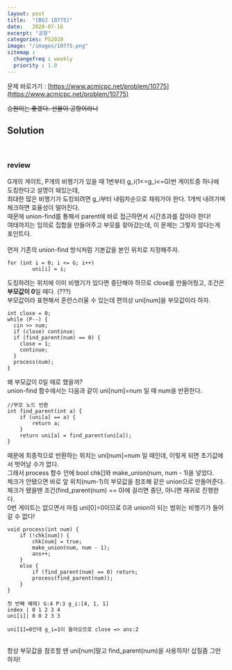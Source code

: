 ```yaml
---
layout: post
title:  "[BOJ 10775]"
date:   2020-07-16
excerpt: "공항"
categories: PS2020
image: "/images/10775.png"
sitemap :
  changefreq : weekly
  priority : 1.0
---
```

문제 바로가기 : [https://www.acmicpc.net/problem/10775](https://www.acmicpc.net/problem/10775)<br>

~~승원이는 좋겠다. 선물이 공항이라니~~

## Solution
<script src="https://gist.github.com/yooniversal/61af25b3f83d99111b011af3b29172d3.js"></script>
<br>

### review
G개의 게이트, P개의 비행기가 있을 때 1번부터 g_i(1<=g_i<=G)번 게이트중 하나에 도킹한다고 설명이 돼있는데,<br>
최대한 많은 비행기가 도킹되려면 g_i부터 내림차순으로 채워가야 한다. 1개씩 내려가며 체크하면 효율성이 떨어진다.<br>
때문에 union-find를 통해서 parent에 바로 접근하면서 시간초과를 잡아야 한다!<br>
여태까지는 임의로 집합을 만들어주고 부모를 찾아갔는데, 이 문제는 그렇지 않다는게 포인트다.<br><br>
먼저 기존의 union-find 방식처럼 기본값을 본인 위치로 지정해주자.
```
for (int i = 0; i <= G; i++)
		uni[i] = i;
```
도킹하려는 위치에 이미 비행기가 있다면 중단해야 하므로 close를 만들어줬고, 조건은 <strong>부모값이 0</strong>일 때다. (???)<br>
부모값이라 표현해서 혼란스러울 수 있는데 편의상 uni[num]을 부모값이라 하자.
```
int close = 0;
while (P--) {
  cin >> num;
  if (close) continue;
  if (find_parent(num) == 0) {
    close = 1;
    continue;
  }
  process(num);
}
```
왜 부모값이 0일 때로 했을까?<br>
union-find 함수에서는 다음과 같이 uni[num]=num 일 때 num을 반환한다.<br>
```
//부모 노드 반환
int find_parent(int a) {
	if (uni[a] == a) {
		return a;
	}
	return uni[a] = find_parent(uni[a]);
}
```
때문에 최종적으로 반환하는 위치는 uni[num]=num 일 때인데, 이렇게 되면 초기값에서 벗어날 수가 없다.<br>
그래서 process 함수 안에  bool chk[]와 make_union(num, num - 1)을 넣었다.<br>
체크가 안됐으면 바로 앞 위치(num-1)의 부모값을 참조해 같은 union으로 만들어준다.<br>
체크가 됐을땐 조건(find_parent(num) == 0)에 걸리면 중단, 아니면 재귀로 진행한다.<br>
0번 게이트는 없으면서 마침 uni[0]=0이므로 0과 union이 되는 범위는 비행기가 들어갈 수 없다!<br>
```
void process(int num) {
	if (!chk[num]) {
		chk[num] = true;
		make_union(num, num - 1);
		ans++;
	}
	else {
		if (find_parent(num) == 0) return;
		process(find_parent(num));
	}
}

첫 번째 예제) G:4 P:3 g_i:[4, 1, 1]
index | 0 1 2 3 4
uni[i]| 0 0 2 3 3

uni[1]=0인데 g_i=1이 들어오므로 close => ans:2
```
<br>
항상 부모값을 참조할 땐 uni[num]말고 find_parent(num)을 사용하자! 삽질좀 그만하자!<br>

<script src="https://utteranc.es/client.js"
        repo="yooniversal/blog-comments"
        issue-term="pathname"
        theme="github-light"
        crossorigin="anonymous"
        async>
</script>
